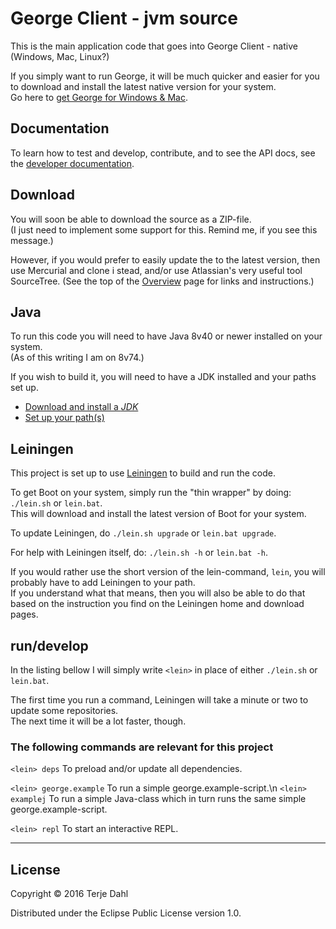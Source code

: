 # George Client - jvm source



This is the main application code that goes into George Client - native (Windows, Mac, Linux?)  

If you simply want to run George, it will be much quicker and easier for you to download and install the latest native version for your system.   
Go here to [get George for Windows & Mac](http://www.george.andante.no).


## Documentation

To learn how to test and develop, contribute, and to see the API docs, see the [developer documentation](http://www.george.andante.no/docs).


## Download

You will soon be able to download the source as a ZIP-file.    
(I just need to implement some support for this. Remind me, if you see this message.)

However, if you would prefer to easily update the to the latest version, then use Mercurial and clone i stead, and/or use Atlassian's very useful tool 
SourceTree. (See the top of the [Overview](https://bitbucket.org/andante-george/george-client-jvm/overview) page for links and instructions.)


## Java

To run this code you will need to have Java 8v40 or newer installed on your system.  
(As of this writing I am on 8v74.)

If you wish to build it, you will need to have a JDK installed and your paths set up.

- [Download and install a *JDK*](http://www.oracle.com/technetwork/java/javase/downloads/)
- [Set up your path(s)](http://docs.oracle.com/javase/tutorial/essential/environment/paths.html)

## Leiningen

This project is set up to use [Leiningen](http://leiningen.org) to build and run the code.

To get Boot on your system, simply run the "thin wrapper" by doing: `./lein.sh` or `lein.bat`.  
This will download and install the latest version of Boot for your system.

To update Leiningen, do `./lein.sh upgrade` or `lein.bat upgrade`.

For help with Leiningen itself, do: `./lein.sh -h` or `lein.bat -h`.

If you would rather use the short version of the lein-command, `lein`, you will probably have to add Leiningen to your path.  
If you understand what that means, then you will also be able to do that based on the instruction you find on the Leiningen home and download pages.


## run/develop

In the listing bellow I will simply write `<lein>` in place of either `./lein.sh` or `lein.bat`.

The first time you run a <lein> command, Leiningen will take a minute or two to update some repositories.  
The next time it will be a lot faster, though.


### The following commands are relevant for this project

`<lein> deps` To preload and/or update all dependencies.

`<lein> george.example` To run a simple george.example-script.\n
`<lein> examplej` To run a simple Java-class which in turn runs the same simple george.example-script.

`<lein> repl` To start an interactive REPL.
  
  
  

***

## License

Copyright © 2016 Terje Dahl

Distributed under the Eclipse Public License version 1.0.

